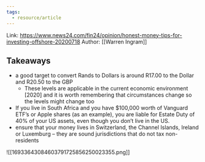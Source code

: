 ```yaml
---
tags:
  - resource/article
---
```


Link: https://www.news24.com/fin24/opinion/honest-money-tips-for-investing-offshore-20200718
Author: [[Warren Ingram]]

## Takeaways

- a good target to convert Rands to Dollars is around R17.00 to the Dollar and R20.50 to the GBP
  - These levels are applicable in the current economic environment [2020] and it is worth remembering that circumstances change so the levels might change too
- If you live in South Africa and you have $100,000 worth of Vanguard ETF’s or Apple shares (as an example), you are liable for Estate Duty of 40% of your US assets, even though you don’t live in the US.
- ensure that your money lives in Switzerland, the Channel Islands, Ireland or Luxemburg – they are sound jurisdictions that do not tax non-residents

![[16933643084603791725856250023355.png]]
